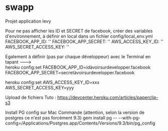 swapp
=====

Projet application levy


Pour ne pas afficher les ID et SECRET de facebook, créer des variables d'environnement, à définir en local dans un fichier config/local_env.yml
FACEBOOK_APP_ID: ''
FACEBOOK_APP_SECRET: ''
AWS_ACCESS_KEY_ID: ''
AWS_SECRET_ACCESS_KEY: ''

Egalement à définir (pas par chaque développeur) avec le Terminal en tapant  --->  
heroku config:set FACEBOOK_APP_ID=idàvoirsurdevelopper.facebook FACEBOOK_APP_SECRET=secretàvoirsurdevelopper.facebook

heroku config:set AWS_ACCESS_KEY_ID=xxx AWS_SECRET_ACCESS_KEY=yyy


Upload de fichiers
Tuto : https://devcenter.heroku.com/articles/paperclip-s3

Install PG config sur Mac
Commande (attention, selon la version de postgres ce n'est pas forcément 9.3)
gem install pg -- --with-pg-config=/Applications/Postgres.app/Contents/Versions/9.3/bin/pg_config